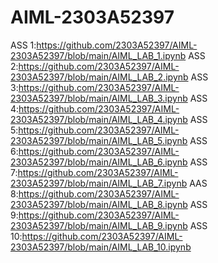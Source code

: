 # AIML-2303A52397
ASS 1:https://github.com/2303A52397/AIML-2303A52397/blob/main/AIML_LAB_1.ipynb
ASS 2:https://github.com/2303A52397/AIML-2303A52397/blob/main/AIML_LAB_2.ipynb
ASS 3:https://github.com/2303A52397/AIML-2303A52397/blob/main/AIML_LAB_3.ipynb
ASS 4:https://github.com/2303A52397/AIML-2303A52397/blob/main/AIML_LAB_4.ipynb
ASS 5:https://github.com/2303A52397/AIML-2303A52397/blob/main/AIML_LAB_5.ipynb
ASS 6:https://github.com/2303A52397/AIML-2303A52397/blob/main/AIML_LAB_6.ipynb
ASS 7:https://github.com/2303A52397/AIML-2303A52397/blob/main/AIML_LAB_7.ipynb
AAS 8:https://github.com/2303A52397/AIML-2303A52397/blob/main/AIML_LAB_8.ipynb
ASS 9:https://github.com/2303A52397/AIML-2303A52397/blob/main/AIML_LAB_9.ipynb
ASS 10:https://github.com/2303A52397/AIML-2303A52397/blob/main/AIML_LAB_10.ipynb
